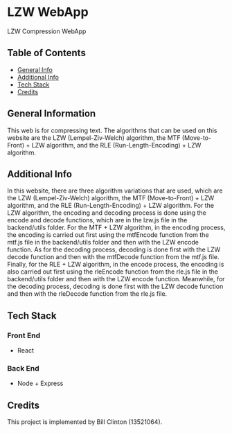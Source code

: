 # LZW WebApp
LZW Compression WebApp
<br />

## Table of Contents
* [General Info](#general-information)
* [Additional Info](#additional-info)
* [Tech Stack](#tech-stack)
* [Credits](#credits)

## General Information
This web is for compressing text. The algorithms that can be used on this website are the LZW (Lempel-Ziv-Welch) algorithm, the MTF (Move-to-Front) + LZW algorithm, and the RLE (Run-Length-Encoding) + LZW algorithm.

## Additional Info
In this website, there are three algorithm variations that are used, which are the LZW (Lempel-Ziv-Welch) algorithm, the MTF (Move-to-Front) + LZW algorithm, and the RLE (Run-Length-Encoding) + LZW algorithm. For the LZW algorithm, the encoding and decoding process is done using the encode and decode functions, which are in the lzw.js file in the backend/utils folder. For the MTF + LZW algorithm, in the encoding process, the encoding is carried out first using the mtfEncode function from the mtf.js file in the backend/utils folder and then with the LZW encode function. As for the decoding process, decoding is done first with the LZW decode function and then with the mtfDecode function from the mtf.js file. Finally, for the RLE + LZW algorithm, in the encode process, the encoding is also carried out first using the rleEncode function from the rle.js file in the backend/utils folder and then with the LZW encode function. Meanwhile, for the decoding process, decoding is done first with the LZW decode function and then with the rleDecode function from the rle.js file.

## Tech Stack
### Front End
* React
### Back End
* Node + Express

## Credits
This project is implemented by Bill Clinton (13521064).
